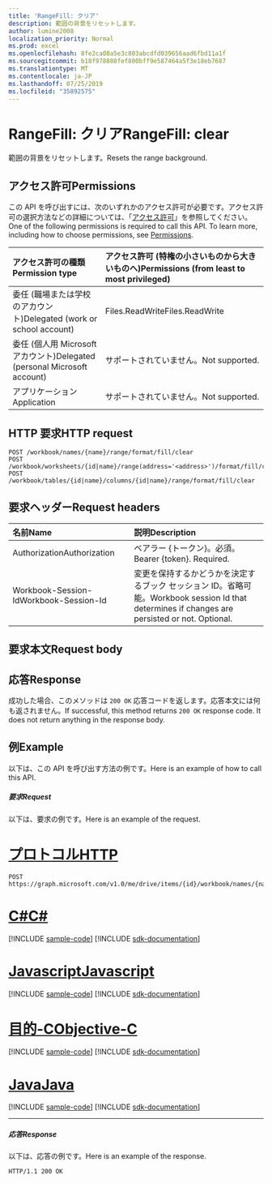 ```yaml
---
title: 'RangeFill: クリア'
description: 範囲の背景をリセットします。
author: lumine2008
localization_priority: Normal
ms.prod: excel
ms.openlocfilehash: 8fe2ca08a5e3c803abcdfd039656aad6fbd11a1f
ms.sourcegitcommit: b18f978808fef800bff9e587464a5f3e18eb7687
ms.translationtype: MT
ms.contentlocale: ja-JP
ms.lasthandoff: 07/25/2019
ms.locfileid: "35892575"
---
```

# <a name="rangefill-clear"></a><span data-ttu-id="e81f6-103">RangeFill: クリア</span><span class="sxs-lookup"><span data-stu-id="e81f6-103">RangeFill: clear</span></span>

<span data-ttu-id="e81f6-104">範囲の背景をリセットします。</span><span class="sxs-lookup"><span data-stu-id="e81f6-104">Resets the range background.</span></span>
## <a name="permissions"></a><span data-ttu-id="e81f6-105">アクセス許可</span><span class="sxs-lookup"><span data-stu-id="e81f6-105">Permissions</span></span>
<span data-ttu-id="e81f6-p101">この API を呼び出すには、次のいずれかのアクセス許可が必要です。アクセス許可の選択方法などの詳細については、「[アクセス許可](/graph/permissions-reference)」を参照してください。</span><span class="sxs-lookup"><span data-stu-id="e81f6-p101">One of the following permissions is required to call this API. To learn more, including how to choose permissions, see [Permissions](/graph/permissions-reference).</span></span>

|<span data-ttu-id="e81f6-108">アクセス許可の種類</span><span class="sxs-lookup"><span data-stu-id="e81f6-108">Permission type</span></span>      | <span data-ttu-id="e81f6-109">アクセス許可 (特権の小さいものから大きいものへ)</span><span class="sxs-lookup"><span data-stu-id="e81f6-109">Permissions (from least to most privileged)</span></span>              |
|:--------------------|:---------------------------------------------------------|
|<span data-ttu-id="e81f6-110">委任 (職場または学校のアカウント)</span><span class="sxs-lookup"><span data-stu-id="e81f6-110">Delegated (work or school account)</span></span> | <span data-ttu-id="e81f6-111">Files.ReadWrite</span><span class="sxs-lookup"><span data-stu-id="e81f6-111">Files.ReadWrite</span></span>    |
|<span data-ttu-id="e81f6-112">委任 (個人用 Microsoft アカウント)</span><span class="sxs-lookup"><span data-stu-id="e81f6-112">Delegated (personal Microsoft account)</span></span> | <span data-ttu-id="e81f6-113">サポートされていません。</span><span class="sxs-lookup"><span data-stu-id="e81f6-113">Not supported.</span></span>    |
|<span data-ttu-id="e81f6-114">アプリケーション</span><span class="sxs-lookup"><span data-stu-id="e81f6-114">Application</span></span> | <span data-ttu-id="e81f6-115">サポートされていません。</span><span class="sxs-lookup"><span data-stu-id="e81f6-115">Not supported.</span></span> |

## <a name="http-request"></a><span data-ttu-id="e81f6-116">HTTP 要求</span><span class="sxs-lookup"><span data-stu-id="e81f6-116">HTTP request</span></span>
<!-- { "blockType": "ignored" } -->
```http
POST /workbook/names/{name}/range/format/fill/clear
POST /workbook/worksheets/{id|name}/range(address='<address>')/format/fill/clear
POST /workbook/tables/{id|name}/columns/{id|name}/range/format/fill/clear

```
## <a name="request-headers"></a><span data-ttu-id="e81f6-117">要求ヘッダー</span><span class="sxs-lookup"><span data-stu-id="e81f6-117">Request headers</span></span>
| <span data-ttu-id="e81f6-118">名前</span><span class="sxs-lookup"><span data-stu-id="e81f6-118">Name</span></span>       | <span data-ttu-id="e81f6-119">説明</span><span class="sxs-lookup"><span data-stu-id="e81f6-119">Description</span></span>|
|:---------------|:----------|
| <span data-ttu-id="e81f6-120">Authorization</span><span class="sxs-lookup"><span data-stu-id="e81f6-120">Authorization</span></span>  | <span data-ttu-id="e81f6-p102">ベアラー {トークン}。必須。</span><span class="sxs-lookup"><span data-stu-id="e81f6-p102">Bearer {token}. Required.</span></span> |
| <span data-ttu-id="e81f6-123">Workbook-Session-Id</span><span class="sxs-lookup"><span data-stu-id="e81f6-123">Workbook-Session-Id</span></span>  | <span data-ttu-id="e81f6-p103">変更を保持するかどうかを決定するブック セッション ID。省略可能。</span><span class="sxs-lookup"><span data-stu-id="e81f6-p103">Workbook session Id that determines if changes are persisted or not. Optional.</span></span>|

## <a name="request-body"></a><span data-ttu-id="e81f6-126">要求本文</span><span class="sxs-lookup"><span data-stu-id="e81f6-126">Request body</span></span>

## <a name="response"></a><span data-ttu-id="e81f6-127">応答</span><span class="sxs-lookup"><span data-stu-id="e81f6-127">Response</span></span>

<span data-ttu-id="e81f6-p104">成功した場合、このメソッドは `200 OK` 応答コードを返します。応答本文には何も返されません。</span><span class="sxs-lookup"><span data-stu-id="e81f6-p104">If successful, this method returns `200 OK` response code. It does not return anything in the response body.</span></span>

## <a name="example"></a><span data-ttu-id="e81f6-130">例</span><span class="sxs-lookup"><span data-stu-id="e81f6-130">Example</span></span>
<span data-ttu-id="e81f6-131">以下は、この API を呼び出す方法の例です。</span><span class="sxs-lookup"><span data-stu-id="e81f6-131">Here is an example of how to call this API.</span></span>
##### <a name="request"></a><span data-ttu-id="e81f6-132">要求</span><span class="sxs-lookup"><span data-stu-id="e81f6-132">Request</span></span>
<span data-ttu-id="e81f6-133">以下は、要求の例です。</span><span class="sxs-lookup"><span data-stu-id="e81f6-133">Here is an example of the request.</span></span>

# <a name="httptabhttp"></a>[<span data-ttu-id="e81f6-134">プロトコル</span><span class="sxs-lookup"><span data-stu-id="e81f6-134">HTTP</span></span>](#tab/http)
<!-- {
  "blockType": "request",
  "name": "rangefill_clear"
}-->
```http
POST https://graph.microsoft.com/v1.0/me/drive/items/{id}/workbook/names/{name}/range/format/fill/clear
```
# <a name="ctabcsharp"></a>[<span data-ttu-id="e81f6-135">C#</span><span class="sxs-lookup"><span data-stu-id="e81f6-135">C#</span></span>](#tab/csharp)
[!INCLUDE [sample-code](../includes/snippets/csharp/rangefill-clear-csharp-snippets.md)]
[!INCLUDE [sdk-documentation](../includes/snippets/snippets-sdk-documentation-link.md)]

# <a name="javascripttabjavascript"></a>[<span data-ttu-id="e81f6-136">Javascript</span><span class="sxs-lookup"><span data-stu-id="e81f6-136">Javascript</span></span>](#tab/javascript)
[!INCLUDE [sample-code](../includes/snippets/javascript/rangefill-clear-javascript-snippets.md)]
[!INCLUDE [sdk-documentation](../includes/snippets/snippets-sdk-documentation-link.md)]

# <a name="objective-ctabobjc"></a>[<span data-ttu-id="e81f6-137">目的-C</span><span class="sxs-lookup"><span data-stu-id="e81f6-137">Objective-C</span></span>](#tab/objc)
[!INCLUDE [sample-code](../includes/snippets/objc/rangefill-clear-objc-snippets.md)]
[!INCLUDE [sdk-documentation](../includes/snippets/snippets-sdk-documentation-link.md)]

# <a name="javatabjava"></a>[<span data-ttu-id="e81f6-138">Java</span><span class="sxs-lookup"><span data-stu-id="e81f6-138">Java</span></span>](#tab/java)
[!INCLUDE [sample-code](../includes/snippets/java/rangefill-clear-java-snippets.md)]
[!INCLUDE [sdk-documentation](../includes/snippets/snippets-sdk-documentation-link.md)]

---


##### <a name="response"></a><span data-ttu-id="e81f6-139">応答</span><span class="sxs-lookup"><span data-stu-id="e81f6-139">Response</span></span>
<span data-ttu-id="e81f6-140">以下は、応答の例です。</span><span class="sxs-lookup"><span data-stu-id="e81f6-140">Here is an example of the response.</span></span> 
<!-- {
  "blockType": "response",
  "truncated": true
} -->
```http
HTTP/1.1 200 OK
```

<!-- uuid: 8fcb5dbc-d5aa-4681-8e31-b001d5168d79
2015-10-25 14:57:30 UTC -->
<!-- {
  "type": "#page.annotation",
  "description": "RangeFill: clear",
  "keywords": "",
  "section": "documentation",
  "tocPath": "",
  "suppressions": [
  ]
}-->
